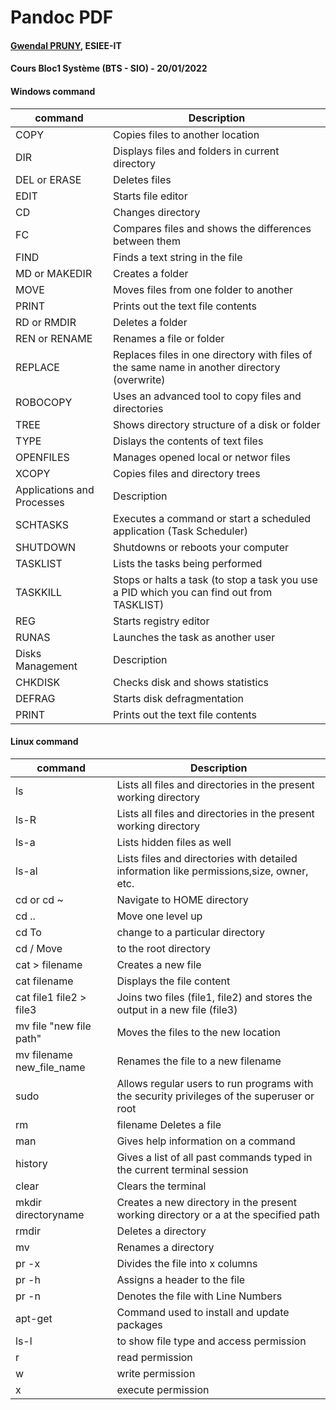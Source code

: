 # Pandoc PDF
#### [Gwendal PRUNY](mailto:gwendal.pruny@gmail.com), ESIEE-IT
#### Cours Bloc1 Système (BTS - SIO) - 20/01/2022

#### <summary>Windows command</summary>

| command | Description |
| ------- | ----------- |
| COPY | Copies files to another location |
| DIR | Displays files and folders in current directory |
| DEL or ERASE | Deletes files |
| EDIT | Starts file editor |
| CD | Changes directory |
| FC | Compares files and shows the differences between them |
| FIND | Finds a text string in the file |
| MD or MAKEDIR | Creates a folder |
| MOVE | Moves files from one folder to another |
| PRINT | Prints out the text file contents |
| RD or RMDIR | Deletes a folder |
| REN or RENAME | Renames a file or folder |
| REPLACE | Replaces files in one directory with files of the same name in another directory (overwrite) |
| ROBOCOPY | Uses an advanced tool to copy files and directories |
| TREE | Shows directory structure of a disk or folder |
| TYPE | Dislays the contents of text files |
| OPENFILES | Manages opened local or networ files |
| XCOPY | Copies files and directory trees |
| Applications and Processes | Description |
| SCHTASKS | Executes a command or start a scheduled application (Task Scheduler) |
| SHUTDOWN | Shutdowns or reboots your computer |
| TASKLIST | Lists the tasks being performed |
| TASKKILL | Stops or halts a task (to stop a task you use a PID which you can find out from TASKLIST) |
| REG | Starts registry editor |
| RUNAS | Launches the task as another user |
| Disks Management | Description |
| CHKDISK | Checks disk and shows statistics |
| DEFRAG | Starts disk defragmentation |
| PRINT | Prints out the text file contents |

#### <summary>Linux command</summary>

| command                                    | Description                              |
| ------------------------------------------ | ---------------------------------------- |
| ls | Lists all files and directories in the present working directory |
| ls-R | Lists all files and directories in the present working directory |
| ls-a | Lists hidden files as well |
| ls-al | Lists files and directories with detailed information like permissions,size, owner, etc. |
| cd or cd ~| Navigate to HOME directory |
| cd .. | Move one level up |
| cd To | change to a particular directory |
| cd / Move | to the root directory |
| cat > filename  | Creates a new file |
| cat filename | Displays the file content |
| cat file1 file2 > file3 | Joins two files (file1, file2) and stores the output in a new file (file3) |
| mv file "new file path" | Moves the files to the new location |
| mv filename new_file_name | Renames the file to a new filename |
| sudo | Allows regular users to run programs with the security privileges of the superuser or root |
| rm | filename Deletes a file |
| man | Gives help information on a command |
| history | Gives a list of all past commands typed in the current terminal session |
| clear | Clears the terminal |
| mkdir directoryname | Creates a new directory in the present working directory or a at the specified path |
| rmdir | Deletes a directory |
| mv | Renames a directory |
| pr -x | Divides the file into x columns |
| pr -h | Assigns a header to the file |
| pr -n | Denotes the file with Line Numbers |
| apt-get | Command used to install and update packages |
| ls-l | to show file type and access permission |
| r | read permission |
| w | write permission |
| x | execute permission |


